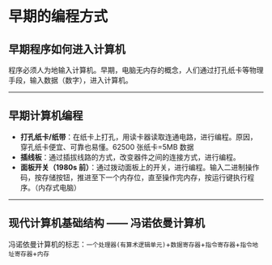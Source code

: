 # 早期的编程方式

## 早期程序如何进入计算机

程序必须人为地输入计算机。早期，电脑无内存的概念，人们通过打孔纸卡等物理手段，输入数据（数字），进入计算机。

---

## 早期计算机编程

- **打孔纸卡/纸带**：在纸卡上打孔，用读卡器读取连通电路，进行编程。原因，穿孔纸卡便宜、可靠也易懂。62500 张纸卡=5MB 数据
- **插线板**：通过插拔线路的方式，改变器件之间的连接方式，进行编程。
- **面板开关（1980s 前）**：通过拨动面板上的开关，进行编程。输入二进制操作码，按存储按钮，推进至下一个内存位，直至操作完内存，按运行键执行程序。（内存式电脑）

---

## 现代计算机基础结构 —— 冯诺依曼计算机

冯诺依曼计算机的标志：`一个处理器(有算术逻辑单元)`+`数据寄存器`+`指令寄存器`+`指令地址寄存器`+`内存`
